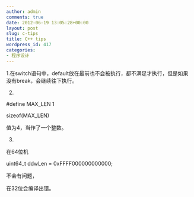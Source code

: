```yaml
---
author: admin
comments: true
date: 2012-06-19 13:05:28+00:00
layout: post
slug: c-tips
title: C++ tips
wordpress_id: 417
categories:
- 程序设计
---
```


1.在switch语句中，default放在最前也不会被执行，都不满足才执行，但是如果没有break，会继续往下执行。

2.

#define MAX_LEN 1

sizeof(MAX_LEN)

值为4，当作了一个整数。

3.

在64位机

uint64_t ddwLen = 0xFFFF000000000000;

不会有问题，

在32位会编译出错。
